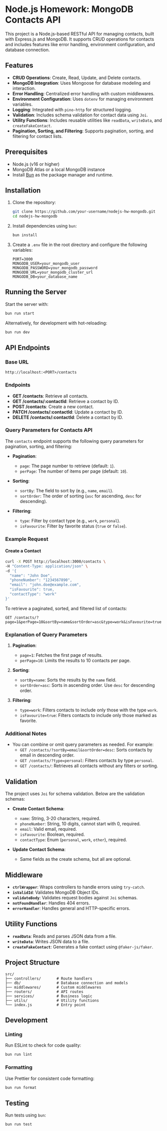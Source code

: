 # Node.js Homework: MongoDB Contacts API

This project is a Node.js-based RESTful API for managing contacts, built with Express.js and MongoDB. It supports CRUD operations for contacts and includes features like error handling, environment configuration, and database connection.

## Features

- **CRUD Operations**: Create, Read, Update, and Delete contacts.
- **MongoDB Integration**: Uses Mongoose for database modeling and interaction.
- **Error Handling**: Centralized error handling with custom middlewares.
- **Environment Configuration**: Uses `dotenv` for managing environment variables.
- **Logging**: Integrated with `pino-http` for structured logging.
- **Validation**: Includes schema validation for contact data using `Joi`.
- **Utility Functions**: Includes reusable utilities like `readData`, `writeData`, and `createFakeContact`.
- **Pagination, Sorting, and Filtering**: Supports pagination, sorting, and filtering for contact lists.

## Prerequisites

- Node.js (v16 or higher)
- MongoDB Atlas or a local MongoDB instance
- Install [Bun](https://bun.sh/) as the package manager and runtime.

## Installation

1. Clone the repository:

   ```bash
   git clone https://github.com/your-username/nodejs-hw-mongodb.git
   cd nodejs-hw-mongodb
   ```

2. Install dependencies using `bun`:

   ```bash
   bun install
   ```

3. Create a `.env` file in the root directory and configure the following variables:

   ```env
   PORT=3000
   MONGODB_USER=your_mongodb_user
   MONGODB_PASSWORD=your_mongodb_password
   MONGODB_URL=your_mongodb_cluster_url
   MONGODB_DB=your_database_name
   ```

## Running the Server

Start the server with:

```bash
bun run start
```

Alternatively, for development with hot-reloading:

```bash
bun run dev
```

## API Endpoints

### Base URL

```
http://localhost:<PORT>/contacts
```

### Endpoints

- **GET /contacts**: Retrieve all contacts.
- **GET /contacts/:contactId**: Retrieve a contact by ID.
- **POST /contacts**: Create a new contact.
- **PATCH /contacts/:contactId**: Update a contact by ID.
- **DELETE /contacts/:contactId**: Delete a contact by ID.

### Query Parameters for Contacts API

The `contacts` endpoint supports the following query parameters for pagination, sorting, and filtering:

- **Pagination**:

  - `page`: The page number to retrieve (default: `1`).
  - `perPage`: The number of items per page (default: `10`).

- **Sorting**:

  - `sortBy`: The field to sort by (e.g., `name`, `email`).
  - `sortOrder`: The order of sorting (`asc` for ascending, `desc` for descending).

- **Filtering**:
  - `type`: Filter by contact type (e.g., `work`, `personal`).
  - `isFavourite`: Filter by favorite status (`true` or `false`).

### Example Request

#### Create a Contact

```bash
curl -X POST http://localhost:3000/contacts \
-H "Content-Type: application/json" \
-d '{
  "name": "John Doe",
  "phoneNumber": "1234567890",
  "email": "john.doe@example.com",
  "isFavourite": true,
  "contactType": "work"
}'
```

To retrieve a paginated, sorted, and filtered list of contacts:

```
GET /contacts/?page=1&perPage=10&sortBy=name&sortOrder=asc&type=work&isFavourite=true
```

### Explanation of Query Parameters

1. **Pagination**:

   - `page=1`: Fetches the first page of results.
   - `perPage=10`: Limits the results to 10 contacts per page.

2. **Sorting**:

   - `sortBy=name`: Sorts the results by the `name` field.
   - `sortOrder=asc`: Sorts in ascending order. Use `desc` for descending order.

3. **Filtering**:
   - `type=work`: Filters contacts to include only those with the type `work`.
   - `isFavourite=true`: Filters contacts to include only those marked as favorite.

### Additional Notes

- You can combine or omit query parameters as needed. For example:
  - `GET /contacts/?sortBy=email&sortOrder=desc`: Sorts contacts by email in descending order.
  - `GET /contacts/?type=personal`: Filters contacts by type `personal`.
  - `GET /contacts/`: Retrieves all contacts without any filters or sorting.

## Validation

The project uses `Joi` for schema validation. Below are the validation schemas:

- **Create Contact Schema**:

  - `name`: String, 3-20 characters, required.
  - `phoneNumber`: String, 10 digits, cannot start with 0, required.
  - `email`: Valid email, required.
  - `isFavourite`: Boolean, required.
  - `contactType`: Enum (`personal`, `work`, `other`), required.

- **Update Contact Schema**:
  - Same fields as the create schema, but all are optional.

## Middleware

- **`ctrlWrapper`**: Wraps controllers to handle errors using `try-catch`.
- **`isValidId`**: Validates MongoDB Object IDs.
- **`validateBody`**: Validates request bodies against `Joi` schemas.
- **`notFoundHandler`**: Handles 404 errors.
- **`errorHandler`**: Handles general and HTTP-specific errors.

## Utility Functions

- **`readData`**: Reads and parses JSON data from a file.
- **`writeData`**: Writes JSON data to a file.
- **`createFakeContact`**: Generates a fake contact using `@faker-js/faker`.

## Project Structure

```
src/
├── controllers/       # Route handlers
├── db/                # Database connection and models
├── middlewares/       # Custom middlewares
├── routers/           # API routes
├── services/          # Business logic
├── utils/             # Utility functions
└── index.js           # Entry point
```

## Development

### Linting

Run ESLint to check for code quality:

```bash
bun run lint
```

### Formatting

Use Prettier for consistent code formatting:

```bash
bun run format
```

## Testing

Run tests using `bun`:

```bash
bun run test
```
